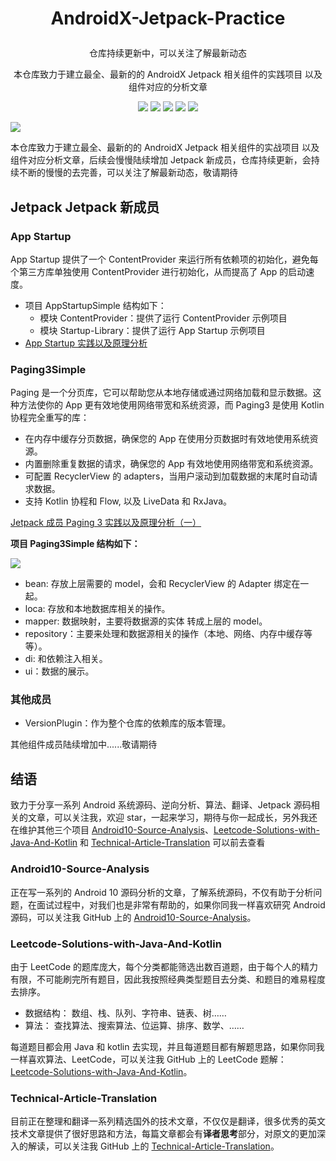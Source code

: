 # <p align="center"> AndroidX-Jetpack-Practice </p>

<p align="center"> 仓库持续更新中，可以关注了解最新动态</p>
<p align="center"> 本仓库致力于建立最全、最新的的 AndroidX Jetpack 相关组件的实践项目 以及组件对应的分析文章 </p>

<p align="center">
<a href="https://github.com/hi-dhl"><img src="https://img.shields.io/badge/GitHub-HiDhl-4BC51D.svg?style=flat"></a>  <a href="https://opensource.org/licenses/Apache-2.0"><img src="https://img.shields.io/badge/license-Apache2.0-blue.svg?style=flat"></a> <img src="https://img.shields.io/badge/language-kotlin-orange.svg"/> <img src="https://img.shields.io/badge/Jetpack-AppStartup | Paging3-8633FF.svg"/> <img src="https://img.shields.io/badge/platform-android-lightgrey.svg"/>
</p>

![](http://cdn.51git.cn/2020-06-19-3551539-2cae0f5a80bce069.png)

本仓库致力于建立最全、最新的的 AndroidX Jetpack 相关组件的实战项目 以及组件对应分析文章，后续会慢慢陆续增加 Jetpack 新成员，仓库持续更新，会持续不断的慢慢的去完善，可以关注了解最新动态，敬请期待

## Jetpack Jetpack 新成员

### App Startup

App Startup 提供了一个 ContentProvider 来运行所有依赖项的初始化，避免每个第三方库单独使用 ContentProvider 进行初始化，从而提高了 App 的启动速度。
 
* 项目 AppStartupSimple 结构如下：
    * 模块 ContentProvider：提供了运行 ContentProvider 示例项目
    * 模块 Startup-Library：提供了运行 App Startup 示例项目
* [App Startup 实践以及原理分析](https://juejin.im/post/5ee4bbe4f265da76b559bdfe)

### Paging3Simple

Paging 是一个分页库，它可以帮助您从本地存储或通过网络加载和显示数据。这种方法使你的 App 更有效地使用网络带宽和系统资源，而 Paging3 是使用 Kotlin 协程完全重写的库：

* 在内存中缓存分页数据，确保您的 App 在使用分页数据时有效地使用系统资源。
* 内置删除重复数据的请求，确保您的 App 有效地使用网络带宽和系统资源。
* 可配置 RecyclerView 的 adapters，当用户滚动到加载数据的末尾时自动请求数据。
* 支持 Kotlin 协程和 Flow, 以及 LiveData 和 RxJava。

[Jetpack 成员 Paging 3 实践以及原理分析（一）](https://juejin.im/post/5ee998e8e51d4573d65df02b)

**项目 Paging3Simple 结构如下：**

![](http://cdn.51git.cn/2020-06-17-159232877840722.jpg)
    
* bean: 存放上层需要的 model，会和 RecyclerView 的 Adapter 绑定在一起。
* loca: 存放和本地数据库相关的操作。
* mapper: 数据映射，主要将数据源的实体 转成上层的 model。
* repository：主要来处理和数据源相关的操作（本地、网络、内存中缓存等等）。
* di: 和依赖注入相关。
* ui：数据的展示。

### 其他成员

* VersionPlugin：作为整个仓库的依赖库的版本管理。

其他组件成员陆续增加中......敬请期待

## 结语

致力于分享一系列 Android 系统源码、逆向分析、算法、翻译、Jetpack  源码相关的文章，可以关注我，欢迎 star，一起来学习，期待与你一起成长，另外我还在维护其他三个项目 [Android10-Source-Analysis](https://github.com/hi-dhl/Android10-Source-Analysis)、[Leetcode-Solutions-with-Java-And-Kotlin](https://github.com/hi-dhl/Leetcode-Solutions-with-Java-And-Kotlin) 和 [Technical-Article-Translation](https://github.com/hi-dhl/Technical-Article-Translation) 可以前去查看

### Android10-Source-Analysis

正在写一系列的 Android 10 源码分析的文章，了解系统源码，不仅有助于分析问题，在面试过程中，对我们也是非常有帮助的，如果你同我一样喜欢研究 Android 源码，可以关注我 GitHub 上的 [Android10-Source-Analysis](https://github.com/hi-dhl/Android10-Source-Analysis)。

### Leetcode-Solutions-with-Java-And-Kotlin

由于 LeetCode 的题库庞大，每个分类都能筛选出数百道题，由于每个人的精力有限，不可能刷完所有题目，因此我按照经典类型题目去分类、和题目的难易程度去排序。

* 数据结构： 数组、栈、队列、字符串、链表、树……
* 算法： 查找算法、搜索算法、位运算、排序、数学、……

每道题目都会用 Java 和 kotlin 去实现，并且每道题目都有解题思路，如果你同我一样喜欢算法、LeetCode，可以关注我 GitHub 上的 LeetCode 题解：[Leetcode-Solutions-with-Java-And-Kotlin](https://github.com/hi-dhl/Leetcode-Solutions-with-Java-And-Kotlin)。

### Technical-Article-Translation

目前正在整理和翻译一系列精选国外的技术文章，不仅仅是翻译，很多优秀的英文技术文章提供了很好思路和方法，每篇文章都会有**译者思考**部分，对原文的更加深入的解读，可以关注我 GitHub 上的 [Technical-Article-Translation](https://github.com/hi-dhl/Technical-Article-Translation)。


